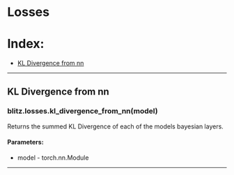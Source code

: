 # Losses

# Index:
  * [KL Divergence from nn](#KL-Divergence-from-nn)

---

## KL Divergence from nn
### blitz.losses.kl_divergence_from_nn(model)
Returns the summed KL Divergence of each of the models bayesian layers.
#### Parameters:
  * model - torch.nn.Module
---
